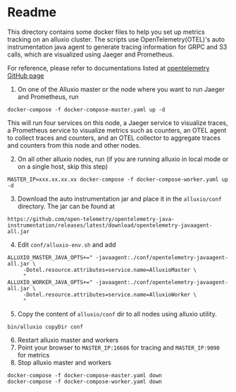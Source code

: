 # Readme
This directory contains some docker files to help you set up metrics tracking on an alluxio cluster. 
The scripts use OpenTelemetry(OTEL)'s auto instrumentation java agent to generate tracing information for GRPC and S3 calls, which are visualized using Jaeger and Prometheus. 

For reference, please refer to documentations listed at [opentelemetry GitHub page](https://github.com/open-telemetry/opentelemetry-java-instrumentation)

1. On one of the Alluxio master or the node where you want to run Jaeger and Prometheus, run 
```
docker-compose -f docker-compose-master.yaml up -d
```

This will run four services on this node,
a Jaeger service to visualize traces, a Prometheus service to visualize metrics such as counters,
an OTEL agent to collect traces and counters, and an OTEL collector to aggregate traces and counters from this node and other nodes.

2. On all other alluxio nodes, run (if you are running alluxio in local mode or on a single host, skip this step)
```
MASTER_IP=xxx.xx.xx.xx docker-compose -f docker-compose-worker.yaml up -d
```

3. Download the auto instrumentation jar and place it in the `alluxio/conf` directory. The jar can be found at 
```
https://github.com/open-telemetry/opentelemetry-java-instrumentation/releases/latest/download/opentelemetry-javaagent-all.jar
```
4. Edit `conf/alluxio-env.sh` and add
```
ALLUXIO_MASTER_JAVA_OPTS+=" -javaagent:./conf/opentelemetry-javaagent-all.jar \
     -Dotel.resource.attributes=service.name=AlluxioMaster \
     "
ALLUXIO_WORKER_JAVA_OPTS+=" -javaagent:./conf/opentelemetry-javaagent-all.jar \
     -Dotel.resource.attributes=service.name=AlluxioWorker \
     "
```

5. Copy the content of `alluxio/conf` dir to all nodes using alluxio utility.
```
bin/alluxio copyDir conf
```
6. Restart alluxio master and workers
7. Point your browser to `MASTER_IP:16686` for tracing and `MASTER_IP:9090` for metrics
8. Stop alluxio master and workers
```
docker-compose -f docker-compose-master.yaml down
docker-compose -f docker-compose-worker.yaml down
```
